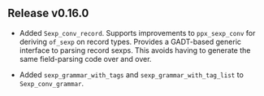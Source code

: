 ## Release v0.16.0

* Added `Sexp_conv_record`. Supports improvements to `ppx_sexp_conv` for deriving
  `of_sexp` on record types. Provides a GADT-based generic interface to parsing record
  sexps. This avoids having to generate the same field-parsing code over and over.

* Added `sexp_grammar_with_tags` and `sexp_grammar_with_tag_list` to `Sexp_conv_grammar`.
